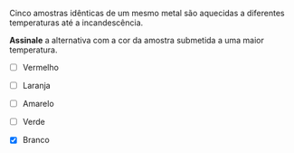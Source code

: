 Cinco amostras idênticas de um mesmo metal são aquecidas a diferentes temperaturas até a incandescência. 

**Assinale** a alternativa com a cor da amostra submetida a uma maior temperatura. 

- [ ] Vermelho   
- [ ] Laranja   
- [ ] Amarelo   
- [ ] Verde   
- [x] Branco   

